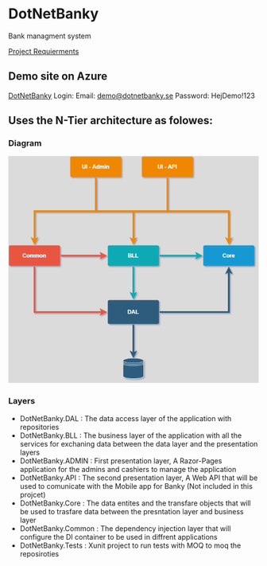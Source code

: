 # DotNetBanky

Bank managment system

[Project Requierments](https://github.com/Josephvs96/DotNetBanky/blob/main/Krav%20st%C3%A4llningen.md)

## Demo site on Azure
[DotNetBanky](https://dotnetbanky.azurewebsites.net/Admin/Users/UsersList)
Login: 
Email: demo@dotnetbanky.se
Password: HejDemo!123

## Uses the N-Tier architecture as folowes:
### Diagram
<p align="center">
<img width="600"  src="https://github.com/Josephvs96/DotNetBanky/blob/main/Git%20Assets/Architect.png?raw=true" />
</p>

### Layers
- DotNetBanky.DAL : The data access layer of the application with repositories 
- DotNetBanky.BLL : The business layer of the application with all the services for exchaning data between the data layer and the presentation layers
- DotNetBanky.ADMIN : First presentation layer, A Razor-Pages application for the admins and cashiers to manage the application
- DotNetBanky.API : The second presentation layer, A Web API that will be used to comunicate with the Mobile app for Banky (Not included in this projcet)
- DotNetBanky.Core : The data entites and the transfare objects that will be used to trasfare data between the presntation layer and business layer
- DotNetBanky.Common : The dependency injection layer that will configure the DI container to be used in diffrent applications
- DotNetBanky.Tests : Xunit project to run tests with MOQ to moq the reposiroties 

